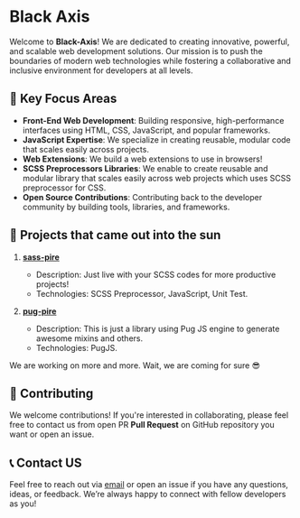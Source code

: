# Black Axis

Welcome to **Black-Axis**! We are dedicated to creating innovative, powerful, and scalable web development solutions. Our mission is to push the boundaries of modern web technologies while fostering a collaborative and inclusive environment for developers at all levels.

## 📌 Key Focus Areas

- **Front-End Web Development**: Building responsive, high-performance interfaces using HTML, CSS, JavaScript, and popular frameworks.
- **JavaScript Expertise**: We specialize in creating reusable, modular code that scales easily across projects.
- **Web Extensions**: We build a web extensions to use in browsers!
- **SCSS Preprocessors Libraries**: We enable to create reusable and modular library that scales easily across web projects which uses SCSS preprocessor for CSS.
- **Open Source Contributions**: Contributing back to the developer community by building tools, libraries, and frameworks.

## 📂 Projects that came out into the sun

1. **[sass-pire](https://github.com/Black-Axis/sass-pire)**
   - Description: Just live with your SCSS codes for more productive projects!
   - Technologies: SCSS Preprocessor, JavaScript, Unit Test.

2. **[pug-pire](https://github.com/Black-Axis/pug-pire)**
   - Description: This is just a library using Pug JS engine to generate awesome mixins and others.
   - Technologies: PugJS.

We are working on more and more. Wait, we are coming for sure 😎

## 🤝 Contributing

We welcome contributions! If you're interested in collaborating, please feel free to contact us from open PR **Pull Request** on GitHub repository you want or open an issue.

## 📞 Contact US

Feel free to reach out via [email](black_axis@outlook.com) or open an issue if you have any questions, ideas, or feedback. We’re always happy to connect with fellow developers as you!
